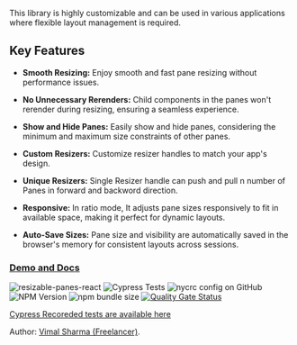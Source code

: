 
This library is highly customizable and can be used in
various applications where flexible layout management is required.

## Key Features

* **Smooth Resizing:** Enjoy smooth and fast pane resizing without performance issues.

* **No Unnecessary Rerenders:** Child components in the panes won't rerender during resizing, ensuring a seamless experience.

* **Show and Hide Panes:** Easily show and hide panes, considering the minimum and maximum size constraints of other panes.

* **Custom Resizers:** Customize resizer handles to match your app's design.

* **Unique Resizers:** Single Resizer handle can push and pull n number of Panes in forward and backword direction.

* **Responsive:** In ratio mode, It adjusts pane sizes responsively to fit in available space, making it perfect for dynamic layouts.

* **Auto-Save Sizes:** Pane size and visibility are automatically saved in the browser's memory for consistent layouts across sessions.

### [Demo and Docs](https://bipankishore.github.io/resizable-panes-demo/)

![resizable-panes-react](https://github.com/BipanKishore/resizable-panes-react/actions/workflows/build.yml/badge.svg?branch=master)  ![Cypress Tests](https://github.com/BipanKishore/resizable-panes-react/actions/workflows/cypress.yml/badge.svg?branch=master) ![nycrc config on GitHub](https://img.shields.io/nycrc/BipanKishore/resizable-panes-react)
 ![NPM Version](https://img.shields.io/npm/v/resizable-panes-react) ![npm bundle size](https://img.shields.io/bundlephobia/minzip/resizable-panes-react) [![Quality Gate Status](https://sonarcloud.io/api/project_badges/measure?project=BipanKishore_resizable-panes-react&branch=master&metric=alert_status)](https://sonarcloud.io/summary/new_code?id=BipanKishore_resizable-panes-react)

[Cypress Recoreded tests are available here](https://cloud.cypress.io/projects/2xc7po/branches/master/overview)

Author: [Vimal Sharma (Freelancer)](https://vimalsharma.co.in/).
